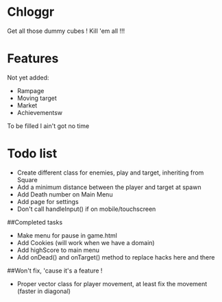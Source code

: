 Chloggr
=======

Get all those dummy cubes ! Kill 'em all !!!

Features
========

Not yet added:
* Rampage
* Moving target
* Market
* Achievementsw

To be filled I ain't got no time

Todo list
=========

* Create different class for enemies, play and target, inheriting from Square
* Add a minimum distance between the player and target at spawn
* Add Death number on Main Menu
* Add page for settings
* Don't call handleInput() if on mobile/touchscreen

##Completed tasks
* Make menu for pause in game.html
* Add Cookies (will work when we have a domain)
* Add highScore to main menu
* Add onDead() and onTarget() method to replace hacks here and there

##Won't fix, 'cause it's a feature !
* Proper vector class for player movement, at least fix the movement (faster in diagonal)